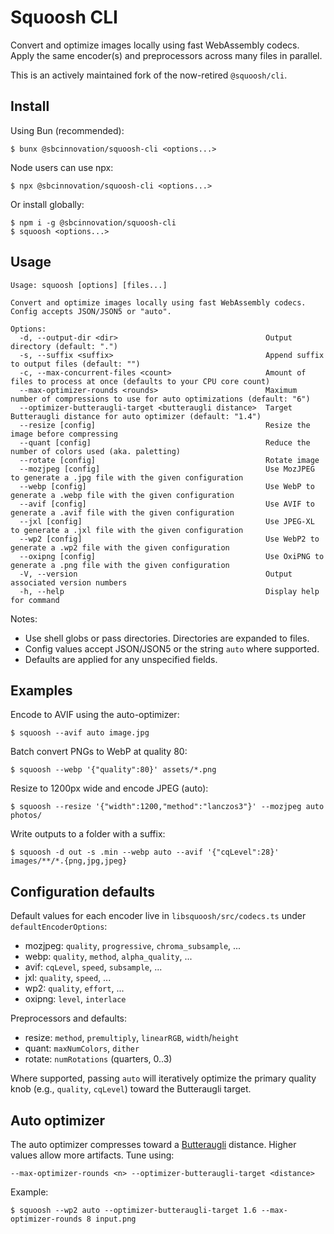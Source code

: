 # Squoosh CLI

Convert and optimize images locally using fast WebAssembly codecs. Apply the same encoder(s) and preprocessors across many files in parallel.

This is an actively maintained fork of the now-retired `@squoosh/cli`.

## Install

Using Bun (recommended):

```
$ bunx @sbcinnovation/squoosh-cli <options...>
```

Node users can use npx:

```
$ npx @sbcinnovation/squoosh-cli <options...>
```

Or install globally:

```
$ npm i -g @sbcinnovation/squoosh-cli
$ squoosh <options...>
```

## Usage

```
Usage: squoosh [options] [files...]

Convert and optimize images locally using fast WebAssembly codecs. Config accepts JSON/JSON5 or "auto".

Options:
  -d, --output-dir <dir>                                 Output directory (default: ".")
  -s, --suffix <suffix>                                  Append suffix to output files (default: "")
  -c, --max-concurrent-files <count>                     Amount of files to process at once (defaults to your CPU core count)
  --max-optimizer-rounds <rounds>                        Maximum number of compressions to use for auto optimizations (default: "6")
  --optimizer-butteraugli-target <butteraugli distance>  Target Butteraugli distance for auto optimizer (default: "1.4")
  --resize [config]                                      Resize the image before compressing
  --quant [config]                                       Reduce the number of colors used (aka. paletting)
  --rotate [config]                                      Rotate image
  --mozjpeg [config]                                     Use MozJPEG to generate a .jpg file with the given configuration
  --webp [config]                                        Use WebP to generate a .webp file with the given configuration
  --avif [config]                                        Use AVIF to generate a .avif file with the given configuration
  --jxl [config]                                         Use JPEG-XL to generate a .jxl file with the given configuration
  --wp2 [config]                                         Use WebP2 to generate a .wp2 file with the given configuration
  --oxipng [config]                                      Use OxiPNG to generate a .png file with the given configuration
  -V, --version                                          Output associated version numbers
  -h, --help                                             Display help for command
```

Notes:

- Use shell globs or pass directories. Directories are expanded to files.
- Config values accept JSON/JSON5 or the string `auto` where supported.
- Defaults are applied for any unspecified fields.

## Examples

Encode to AVIF using the auto-optimizer:

```
$ squoosh --avif auto image.jpg
```

Batch convert PNGs to WebP at quality 80:

```
$ squoosh --webp '{"quality":80}' assets/*.png
```

Resize to 1200px wide and encode JPEG (auto):

```
$ squoosh --resize '{"width":1200,"method":"lanczos3"}' --mozjpeg auto photos/
```

Write outputs to a folder with a suffix:

```
$ squoosh -d out -s .min --webp auto --avif '{"cqLevel":28}' images/**/*.{png,jpg,jpeg}
```

## Configuration defaults

Default values for each encoder live in `libsquoosh/src/codecs.ts` under `defaultEncoderOptions`:

- mozjpeg: `quality`, `progressive`, `chroma_subsample`, ...
- webp: `quality`, `method`, `alpha_quality`, ...
- avif: `cqLevel`, `speed`, `subsample`, ...
- jxl: `quality`, `speed`, ...
- wp2: `quality`, `effort`, ...
- oxipng: `level`, `interlace`

Preprocessors and defaults:

- resize: `method`, `premultiply`, `linearRGB`, `width`/`height`
- quant: `maxNumColors`, `dither`
- rotate: `numRotations` (quarters, 0..3)

Where supported, passing `auto` will iteratively optimize the primary quality knob (e.g., `quality`, `cqLevel`) toward the Butteraugli target.

## Auto optimizer

The auto optimizer compresses toward a [Butteraugli] distance. Higher values allow more artifacts. Tune using:

```
--max-optimizer-rounds <n> --optimizer-butteraugli-target <distance>
```

Example:

```
$ squoosh --wp2 auto --optimizer-butteraugli-target 1.6 --max-optimizer-rounds 8 input.png
```

[squoosh]: https://squoosh.frostoven.com
[butteraugli]: https://github.com/google/butteraugli
